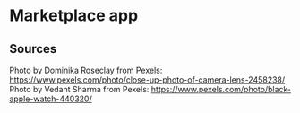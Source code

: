 # Marketplace app

## Sources
Photo by Dominika Roseclay from Pexels: https://www.pexels.com/photo/close-up-photo-of-camera-lens-2458238/
Photo by Vedant Sharma from Pexels: https://www.pexels.com/photo/black-apple-watch-440320/